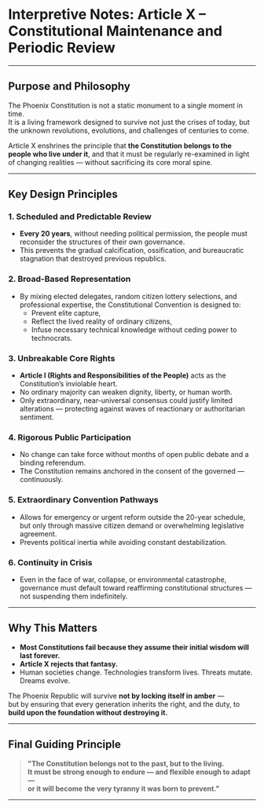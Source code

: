 # Interpretive Notes: Article X – Constitutional Maintenance and Periodic Review

---

## Purpose and Philosophy

The Phoenix Constitution is not a static monument to a single moment in time.  
It is a living framework designed to survive not just the crises of today, but the unknown revolutions, evolutions, and challenges of centuries to come.

Article X enshrines the principle that **the Constitution belongs to the people who live under it**, and that it must be regularly re-examined in light of changing realities — without sacrificing its core moral spine.

---

## Key Design Principles

### 1. Scheduled and Predictable Review

- **Every 20 years**, without needing political permission, the people must reconsider the structures of their own governance.
- This prevents the gradual calcification, ossification, and bureaucratic stagnation that destroyed previous republics.

### 2. Broad-Based Representation

- By mixing elected delegates, random citizen lottery selections, and professional expertise, the Constitutional Convention is designed to:
  - Prevent elite capture,
  - Reflect the lived reality of ordinary citizens,
  - Infuse necessary technical knowledge without ceding power to technocrats.

### 3. Unbreakable Core Rights

- **Article I (Rights and Responsibilities of the People)** acts as the Constitution’s inviolable heart.
- No ordinary majority can weaken dignity, liberty, or human worth.
- Only extraordinary, near-universal consensus could justify limited alterations — protecting against waves of reactionary or authoritarian sentiment.

### 4. Rigorous Public Participation

- No change can take force without months of open public debate and a binding referendum.
- The Constitution remains anchored in the consent of the governed — continuously.

### 5. Extraordinary Convention Pathways

- Allows for emergency or urgent reform outside the 20-year schedule, but only through massive citizen demand or overwhelming legislative agreement.
- Prevents political inertia while avoiding constant destabilization.

### 6. Continuity in Crisis

- Even in the face of war, collapse, or environmental catastrophe, governance must default toward reaffirming constitutional structures — not suspending them indefinitely.

---

## Why This Matters

- **Most Constitutions fail because they assume their initial wisdom will last forever.**
- **Article X rejects that fantasy.**
- Human societies change. Technologies transform lives. Threats mutate. Dreams evolve.

The Phoenix Republic will survive **not by locking itself in amber** —  
but by ensuring that every generation inherits the right, and the duty, to **build upon the foundation without destroying it.**

---

## Final Guiding Principle

> **"The Constitution belongs not to the past, but to the living.  
> It must be strong enough to endure — and flexible enough to adapt —  
> or it will become the very tyranny it was born to prevent."**

---
